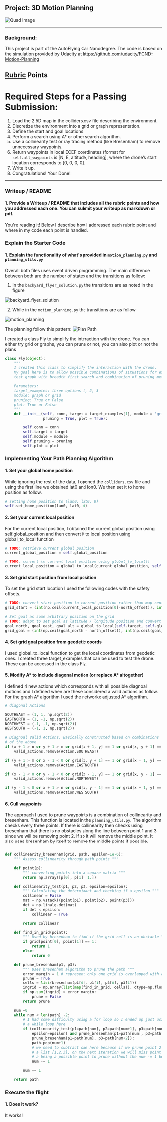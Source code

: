 ## Project: 3D Motion Planning
![Quad Image](./Media/Motion_Planning.gif)

---

### Background:
This project is part of the AutoFlying Car Nanodegree. The code is based on the simulation provided by Udacity at https://github.com/udacity/FCND-Motion-Planning

## [Rubric](https://review.udacity.com/#!/rubrics/1534/view) Points

# Required Steps for a Passing Submission:
1. Load the 2.5D map in the colliders.csv file describing the environment.
2. Discretize the environment into a grid or graph representation.
3. Define the start and goal locations.
4. Perform a search using A* or other search algorithm.
5. Use a collinearity test or ray tracing method (like Bresenham) to remove unnecessary waypoints.
6. Return waypoints in local ECEF coordinates (format for `self.all_waypoints` is [N, E, altitude, heading], where the drone’s start location corresponds to [0, 0, 0, 0].
7. Write it up.
8. Congratulations!  Your Done!


---
### Writeup / README

#### 1. Provide a Writeup / README that includes all the rubric points and how you addressed each one.  You can submit your writeup as markdown or pdf.  

You're reading it! Below I describe how I addressed each rubric point and where in my code each point is handled.

### Explain the Starter Code

#### 1. Explain the functionality of what's provided in `motion_planning.py` and `planning_utils.py`
Overall both files uses event driven programming. The main difference between both are the number of states and the transitions as follow:

1. In the `backyard_flyer_solution.py` the transitions are as noted in the figure

![backyard_flyer_solution](./Media/Event_Driven_Programming.png)

2. While in the `motion_planning.py` the transitions are as follow

![motion_planning](./Media/Event_Driven_Programming_Planning.png)

The planning follow this pattern:
![Plan Path](./Media/plan_path.png)

I created a class Fly to simplify the interaction with the drone. You can either try grid or graphs, you can prune or not, you can also plot or not the plans

```python
class Fly(object):
    """
    I created this class to simplify the interaction with the drone.
    My goal here is to allow possible combinations of situations for example
    test graph with breadth first search and combination of pruning methods

    Parameters:
    target_examples: three options 1, 2, 3
    module: graph or grid
    pruning: True or False
    plot: True or False
    """
    def __init__(self, conn, target = target_examples[1], module = 'grid',
                 pruning = True, plot = True):

        self.conn = conn
        self.target = target
        self.module = module
        self.pruning = pruning
        self.plot = plot
```

### Implementing Your Path Planning Algorithm

#### 1. Set your global home position
While ignoring the rest of the data, I opened the ```colliders.csv``` file and using the first line we obtained lat0 and lon0. We then set it to home position as follow.

```python
# setting home position to (lan0, lat0, 0)
self.set_home_position(lan0, lat0, 0)
```

#### 2. Set your current local position
For the current local position, I obtained the current global position using self.global_position and then convert it to local position using global_to_local function

```python
# TODO: retrieve current global position
current_global_position = self.global_position

# TODO: convert to current local position using global_to_local()
current_local_position = global_to_local(current_global_position, self.global_home)
```

#### 3. Set grid start position from local position
To set the grid start location I used the following codes with the safety offsets.

```python
# TODO: convert start position to current position rather than map center
grid_start = (int(np.ceil(current_local_position[0]-north_offset)), int(np.ceil(current_local_position[1] - east_offset)))

# Set goal as some arbitrary position on the grid
# TODO: adapt to set goal as latitude / longitude position and convert
goal_north, goal_east, goal_alt = global_to_local(self.target, self.global_home)
grid_goal = (int(np.ceil(goal_north - north_offset)), int(np.ceil(goal_east - east_offset)))
```

#### 4. Set grid goal position from geodetic coords
I used global_to_local function to get the local coordinates from geodetic ones. I created three target_examples that can be used to test the drone. These can be accessed in the class Fly. 

#### 5. Modify A* to include diagonal motion (or replace A* altogether)
I defined 4 new actions which corresponds with all possible diagnoal motions and I defined when are these considered a valid actions as follow.
For the graph A* algorithm I used the networkx adjusted A* algorithm.

```python
# diagonal Actions

SOUTHEAST = (1, 1, np.sqrt(2))
EASTNORTH = (1, -1, np.sqrt(2))
NORTHWEST = (-1, -1, np.sqrt(2))
WESTSOUTH = (-1, 1, np.sqrt(2))

# Diagnoal Valid Actions. Basically constructed based on combinations
# of the above
if (x + 1 > n or y + 1 > m or grid[x + 1, y] == 1 or grid[x, y + 1] == 1):
    valid_actions.remove(Action.SOUTHEAST)

if (y + 1 > m or x - 1 < 0 or grid[x, y + 1] == 1 or grid[x - 1, y] == 1):
    valid_actions.remove(Action.EASTNORTH)

if (x - 1 < 0 or y - 1 < 0 or grid[x - 1, y] == 1 or grid[x, y - 1] == 1):
    valid_actions.remove(Action.NORTHWEST)

if (y - 1 < 0 or x + 1 > n or grid[x, y - 1] == 1 or grid[x + 1, y] == 1):
    valid_actions.remove(Action.WESTSOUTH)

```

#### 6. Cull waypoints
The approach I used to prune waypoints is a combination of collinearity and bresenham.
This function is located in the ```planning_utils.py```.
The algorithm checks every three points. If there is collinearity then checks using bresenham that there is no obstacles along the line between point 1 and 3 since we will be removing point 2. If so it will remove the middle point. It also uses bresenham by itself to remove the middle points if possible.

```python

def collinearity_bresenham(grid, path, epsilon=1e-6):
    """ Assess collinearity through path points """

    def point(p):
        """ converting points into a square matrix """
        return np.array([p[0], p[1], 1.])

    def collinearity_test(p1, p2, p3, epsilon=epsilon):
        """ Calculating the determinant and checking if < epsilon """
        collinear = False
        mat = np.vstack((point(p1), point(p2), point(p3)))
        det = np.linalg.det(mat)
        if det < epsilon:
            collinear = True

        return collinear

    def find_in_grid(point):
        """ Used by bresenham to find if the grid cell is an obstacle """
        if grid[point[0], point[1]] == 1:
            return 1
        else:
            return 0

    def prune_bresenham(p1, p3):
        """ Uses bresenham algorithm to prune the path """
        error_margin = 1 # represent only one grid is overlapped with an obstacle.
        prune = True
        cells = list(bresenham(p1[0], p1[1], p3[0], p3[1]))
        ingrid = np.array(list(map(find_in_grid, cells)), dtype=np.float64)
        if np.sum(ingrid) > error_margin:
            prune = False
        return prune

    num =0
    while num < len(path) -2:
        # I had some difficulty using a for loop so I ended up just using a
        # a while loop here
        if (collinearity_test(p1=path[num], p2=path[num+1], p3=path[num+2],\
            epsilon=epsilon) and prune_bresenham(p1=path[num], p3=path[num+2])) or\
            prune_bresenham(p1=path[num], p3=path[num+2]):
            path.pop(num+1)
            # we need to subtract one here because if we prune point 2 in a
            # a list [1,2,3], on the next iteration we will miss point 3 as
            # a being a possible point to prune without the num -= 1 below.
            num -= 1

        num += 1

    return path

```

### Execute the flight
#### 1. Does it work?
It works!
